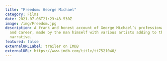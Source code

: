 ```yaml
---
title: "Freedom: George Michael"
category: Films
date: 2021-07-06T21:23:43.530Z
image: /img/Freedom.jpg
description: A frank and honest account of George Michael’s professional life
  and Career, made by the man himself with various artists adding to the
  narrative.
featured: false
externalURLLabel: trailer on IMDB
externalURL: https://www.imdb.com/title/tt7521040/
---
```

